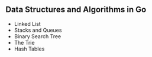 Data Structures and Algorithms in Go
-

- Linked List
- Stacks and Queues
- Binary Search Tree
- The Trie
- Hash Tables